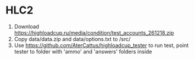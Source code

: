 # HLC2

1. Download https://highloadcup.ru/media/condition/test_accounts_261218.zip
2. Copy data/data.zip and data/options.txt to /src/
3. Use https://github.com/AterCattus/highloadcup_tester to run test, point tester to folder with 'ammo' and 'answers' folders inside
